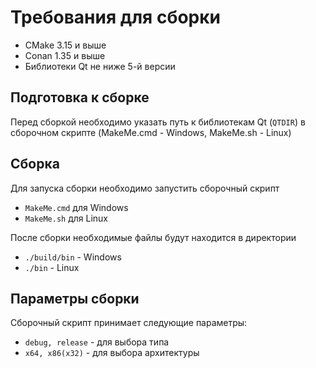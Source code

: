 # Требования для сборки
- CMake 3.15 и выше
- Conan 1.35 и выше
- Библиотеки Qt не ниже 5-й версии

## Подготовка к сборке
Перед сборкой необходимо указать путь к библиотекам Qt (`QTDIR`) в сборочном скрипте (MakeMe.cmd - Windows, MakeMe.sh - Linux)
## Сборка
Для запуска сборки необходимо запустить сборочный скрипт
- `MakeMe.cmd` для Windows
- `MakeMe.sh` для Linux

После сборки необходимые файлы будут находится в директории 
- `./build/bin` - Windows
- `./bin` - Linux
## Параметры сборки
Сборочный скрипт принимает следующие параметры:
- `debug, release` - для выбора типа
- `x64, x86(x32)` - для выбора архитектуры